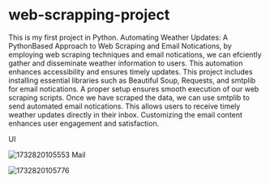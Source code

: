# web-scrapping-project

This is my first project in Python.
Automating Weather Updates: A PythonBased Approach to Web Scraping and Email Notications, by employing web scraping techniques and email notications, we can efciently gather and disseminate weather information to users. This automation enhances accessibility and ensures timely updates.
This project includes installing essential libraries such as Beautiful Soup, Requests, and smtplib for email notications. A proper setup ensures smooth execution of our web scraping scripts.
Once we have scraped the data, we can use smtplib to send automated email notications. This allows users to receive timely weather updates directly in their inbox. Customizing the email content enhances user engagement and satisfaction.

UI

![1732820105553](https://github.com/user-attachments/assets/ea48ad51-58a6-4c6c-8002-7fe153d7273b)
Mail

![1732820105776](https://github.com/user-attachments/assets/8a0bd917-8c5e-481a-a1a0-0bafb7d2d8b9)
